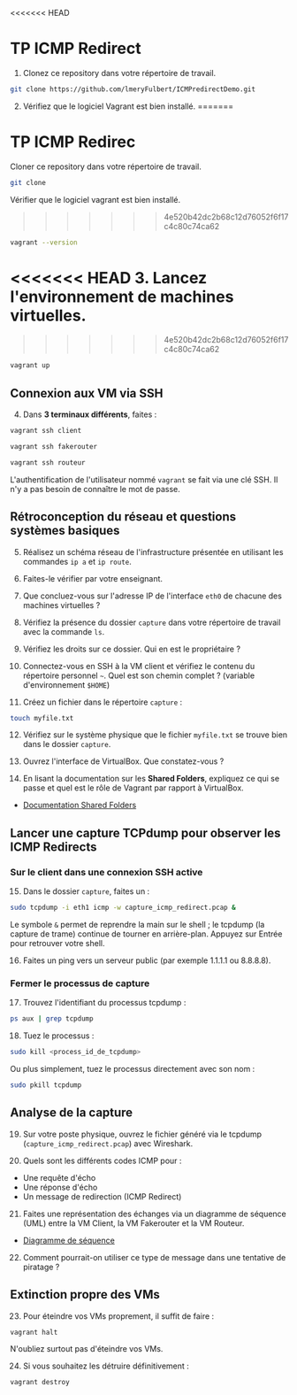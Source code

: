 <<<<<<< HEAD

# TP ICMP Redirect

1.   Clonez ce repository dans votre répertoire de travail.

```bash
git clone https://github.com/lmeryFulbert/ICMPredirectDemo.git
```

2.   Vérifiez que le logiciel Vagrant est bien installé.
=======
# TP ICMP Redirec

Cloner ce repository dans votre répertoire de travail.
```bash
git clone 
```

Vérifier que le logiciel vagrant est bien installé.
>>>>>>> 4e520b42dc2b68c12d76052f6f17c4c80c74ca62

```bash
vagrant --version
```

<<<<<<< HEAD
3.   Lancez l'environnement de machines virtuelles.
=======
>>>>>>> 4e520b42dc2b68c12d76052f6f17c4c80c74ca62

```bash
vagrant up
```

## Connexion aux VM via SSH

4.   Dans **3 terminaux différents**, faites :

```bash
vagrant ssh client
```
```bash
vagrant ssh fakerouter
```
```bash
vagrant ssh routeur
```

L'authentification de l'utilisateur nommé ```vagrant``` se fait via une clé SSH. Il n'y a pas besoin de connaître le mot de passe.

## Rétroconception du réseau et questions systèmes basiques

5. Réalisez un schéma réseau de l'infrastructure présentée en utilisant les commandes ```ip a``` et ```ip route```.

6. Faites-le vérifier par votre enseignant.

7. Que concluez-vous sur l'adresse IP de l'interface ```eth0``` de chacune des machines virtuelles ?

8. Vérifiez la présence du dossier ```capture``` dans votre répertoire de travail avec la commande ```ls```.

9.  Vérifiez les droits sur ce dossier. Qui en est le propriétaire ?

10. Connectez-vous en SSH à la VM client et vérifiez le contenu du répertoire personnel ```~```. Quel est son chemin complet ? (variable d'environnement ```$HOME```)

11. Créez un fichier dans le répertoire ```capture``` :
```bash
touch myfile.txt
```

12. Vérifiez sur le système physique que le fichier `myfile.txt` se trouve bien dans le dossier ```capture```.

13. Ouvrez l'interface de VirtualBox. Que constatez-vous ?

14. En lisant la documentation sur les **Shared Folders**, expliquez ce qui se passe et quel est le rôle de Vagrant par rapport à VirtualBox.
   - [Documentation Shared Folders](https://docs.oracle.com/en/virtualization/virtualbox/6.0/user/sharedfolders.html)

## Lancer une capture TCPdump pour observer les ICMP Redirects

### Sur le client dans une connexion SSH active

15. Dans le dossier ```capture```, faites un :

```bash
sudo tcpdump -i eth1 icmp -w capture_icmp_redirect.pcap &
```

Le symbole ```&``` permet de reprendre la main sur le shell ; le tcpdump (la capture de trame) continue de tourner en arrière-plan. Appuyez sur Entrée pour retrouver votre shell.

16.  Faites un ping vers un serveur public (par exemple 1.1.1.1 ou 8.8.8.8).

### Fermer le processus de capture

17. Trouvez l'identifiant du processus tcpdump :

```bash
ps aux | grep tcpdump
```

18. Tuez le processus :
```bash
sudo kill <process_id_de_tcpdump>
```

Ou plus simplement, tuez le processus directement avec son nom :
```bash
sudo pkill tcpdump
```

## Analyse de la capture

19. Sur votre poste physique, ouvrez le fichier généré via le tcpdump (`capture_icmp_redirect.pcap`) avec Wireshark.

20. Quels sont les différents codes ICMP pour : 
   - Une requête d'écho
   - Une réponse d'écho
   - Un message de redirection (ICMP Redirect)

21. Faites une représentation des échanges via un diagramme de séquence (UML) entre la VM Client, la VM Fakerouter et la VM Routeur.
   - [Diagramme de séquence](https://fr.wikipedia.org/wiki/Diagramme_de_s%C3%A9quence)

22. Comment pourrait-on utiliser ce type de message dans une tentative de piratage ?

## Extinction propre des VMs

23. Pour éteindre vos VMs proprement, il suffit de faire :

```bash
vagrant halt
```

N'oubliez surtout pas d'éteindre vos VMs.

24. Si vous souhaitez les détruire définitivement :

```bash
vagrant destroy
```
